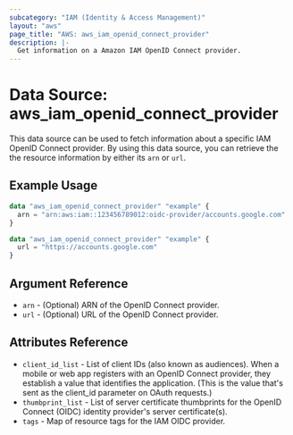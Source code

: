 ```yaml
---
subcategory: "IAM (Identity & Access Management)"
layout: "aws"
page_title: "AWS: aws_iam_openid_connect_provider"
description: |-
  Get information on a Amazon IAM OpenID Connect provider.
---
```


# Data Source: aws_iam_openid_connect_provider

This data source can be used to fetch information about a specific
IAM OpenID Connect provider. By using this data source, you can retrieve the
the resource information by either its `arn` or `url`.

## Example Usage

```terraform
data "aws_iam_openid_connect_provider" "example" {
  arn = "arn:aws:iam::123456789012:oidc-provider/accounts.google.com"
}
```

```terraform
data "aws_iam_openid_connect_provider" "example" {
  url = "https://accounts.google.com"
}
```

## Argument Reference

* `arn` - (Optional) ARN of the OpenID Connect provider.
* `url` - (Optional) URL of the OpenID Connect provider.

## Attributes Reference

* `client_id_list` - List of client IDs (also known as audiences). When a mobile or web app registers with an OpenID Connect provider, they establish a value that identifies the application. (This is the value that's sent as the client_id parameter on OAuth requests.)
* `thumbprint_list` - List of server certificate thumbprints for the OpenID Connect (OIDC) identity provider's server certificate(s).
* `tags` - Map of resource tags for the IAM OIDC provider.
